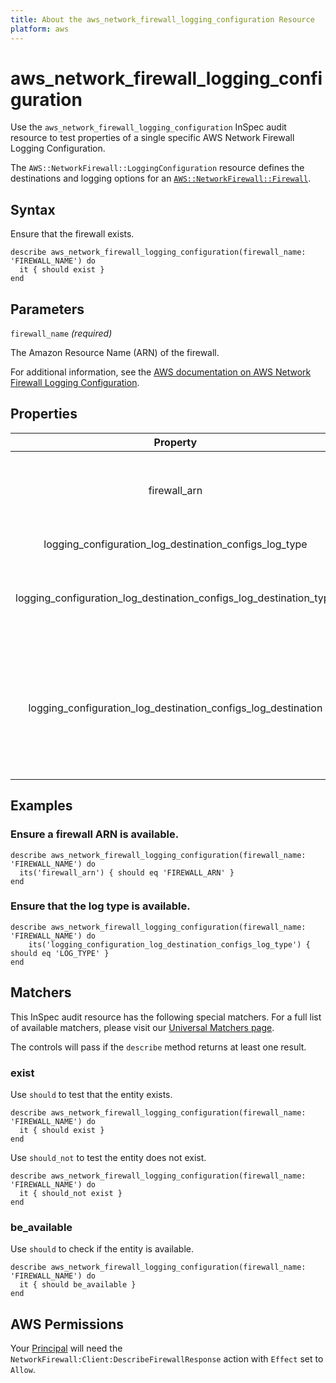 ```yaml
---
title: About the aws_network_firewall_logging_configuration Resource
platform: aws
---
```


# aws_network_firewall_logging_configuration

Use the `aws_network_firewall_logging_configuration` InSpec audit resource to test properties of a single specific AWS Network Firewall Logging Configuration.

The `AWS::NetworkFirewall::LoggingConfiguration` resource defines the destinations and logging options for an [`AWS::NetworkFirewall::Firewall`](https://docs.aws.amazon.com/AWSCloudFormation/latest/UserGuide/aws-resource-networkfirewall-firewall.html).

## Syntax

Ensure that the firewall exists.

    describe aws_network_firewall_logging_configuration(firewall_name: 'FIREWALL_NAME') do
      it { should exist }
    end

## Parameters

`firewall_name` _(required)_

The Amazon Resource Name (ARN) of the firewall.

For additional information, see the [AWS documentation on AWS Network Firewall Logging Configuration](https://docs.aws.amazon.com/AWSCloudFormation/latest/UserGuide/aws-resource-networkfirewall-loggingconfiguration.html).

## Properties

| Property | Description |
| :---: | :--- |
| firewall_arn | The Amazon Resource Name (ARN) of the firewall. |
| logging_configuration_log_destination_configs_log_type | The type of log to send. |
| logging_configuration_log_destination_configs_log_destination_type | The type of storage destination to send these logs to. |
| logging_configuration_log_destination_configs_log_destination | The named location for the logs, provided in a key:value mapping that is specific to the chosen destination type. |

## Examples

### Ensure a firewall ARN is available.

    describe aws_network_firewall_logging_configuration(firewall_name: 'FIREWALL_NAME') do
      its('firewall_arn') { should eq 'FIREWALL_ARN' }
    end

### Ensure that the log type is available.

    describe aws_network_firewall_logging_configuration(firewall_name: 'FIREWALL_NAME') do
        its('logging_configuration_log_destination_configs_log_type') { should eq 'LOG_TYPE' }
    end

## Matchers

This InSpec audit resource has the following special matchers. For a full list of available matchers, please visit our [Universal Matchers page](https://www.inspec.io/docs/reference/matchers/).

The controls will pass if the `describe` method returns at least one result.

### exist

Use `should` to test that the entity exists.

    describe aws_network_firewall_logging_configuration(firewall_name: 'FIREWALL_NAME') do
      it { should exist }
    end

Use `should_not` to test the entity does not exist.

    describe aws_network_firewall_logging_configuration(firewall_name: 'FIREWALL_NAME') do
      it { should_not exist }
    end

### be_available

Use `should` to check if the entity is available.

    describe aws_network_firewall_logging_configuration(firewall_name: 'FIREWALL_NAME') do
      it { should be_available }
    end

## AWS Permissions

Your [Principal](https://docs.aws.amazon.com/IAM/latest/UserGuide/intro-structure.html#intro-structure-principal) will need the `NetworkFirewall:Client:DescribeFirewallResponse` action with `Effect` set to `Allow`.
